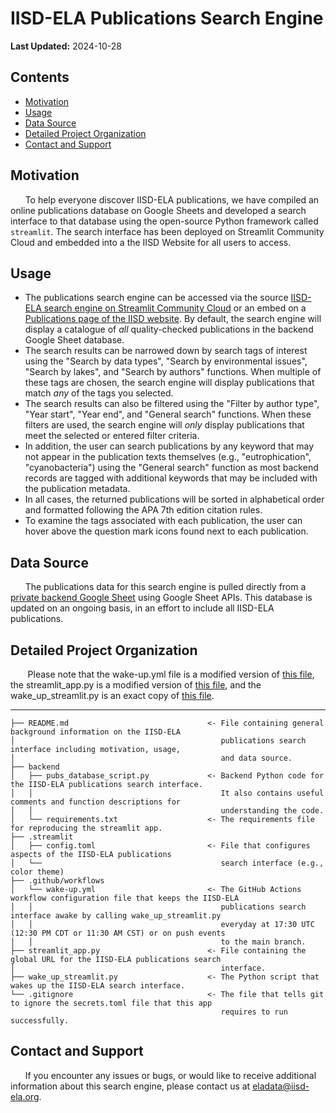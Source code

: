# IISD-ELA Publications Search Engine
**Last Updated:** 2024-10-28

## Contents
* [Motivation](#motivation)
* [Usage](#usage)
* [Data Source](#data-source)
* [Detailed Project Organization](#detailed-project-organization)
* [Contact and Support](#contact-and-support)

## Motivation
&nbsp;&nbsp;&nbsp;&nbsp;&nbsp;&nbsp;To help everyone discover IISD-ELA publications, we have compiled an online publications database on Google Sheets and developed a search interface to that database using the open-source Python framework called ```streamlit```. The search interface has been deployed on Streamlit Community Cloud and embedded into a the IISD Website for all users to access.

## Usage
- The publications search engine can be accessed via the source [IISD-ELA search engine on Streamlit Community Cloud](https://iisd-ela-pubs-search-engine.streamlit.app/) or an embed on a [Publications page of the IISD website](https://www.iisd.org/ela/researchers/publications/). By default, the search engine will display a catalogue of *all* quality-checked publications in the backend Google Sheet database. 
- The search results can be narrowed down by search tags of interest using the "Search by data types", "Search by environmental issues", "Search by lakes", and "Search by authors" functions. When multiple of these tags are chosen, the search engine will display publications that match *any* of the tags you selected. 
- The search results can also be filtered using the "Filter by author type", "Year start", "Year end", and "General search" functions. When these filters are used, the search engine will *only* display publications that meet the selected or entered filter criteria. 
- In addition, the user can search publications by any keyword that may not appear in the publication texts themselves (e.g., "eutrophication", "cyanobacteria") using the "General search" function as most backend records are tagged with additional keywords that may be included with the publication metadata.
- In all cases, the returned publications will be sorted in alphabetical order and formatted following the APA 7th edition citation rules. 
- To examine the tags associated with each publication, the user can hover above the question mark icons found next to each publication. 

## Data Source
&nbsp;&nbsp;&nbsp;&nbsp;&nbsp;&nbsp;The publications data for this search engine is pulled directly from a [private backend Google Sheet](https://docs.google.com/spreadsheets/d/1USrhFJ-0ujQhubVdnr3ww-2tHtA90CHvZ7MhE9sewtY/edit?gid=1707056458#gid=1707056458) using Google Sheet APIs. This database is updated on an ongoing basis, in an effort to include all IISD-ELA publications.

## Detailed Project Organization
&nbsp;&nbsp;&nbsp;&nbsp;&nbsp;&nbsp; Please note that the wake-up.yml file is a modified version of [this file](https://github.com/Aditya190803/st-awake-template/blob/main/.github/workflows/wake_up.yml.sample), the streamlit_app.py is a modified version of [this file](https://github.com/Aditya190803/st-awake-template/blob/main/streamlit_app.py), and the wake_up_streamlit.py is an exact copy of [this file](https://github.com/Aditya190803/st-awake-template/blob/main/wake_up_streamlit.py). 

------------

```
├── README.md                               <- File containing general background information on the IISD-ELA 
│                                              publications search interface including motivation, usage, 
│                                              and data source.
├── backend
│   ├── pubs_database_script.py             <- Backend Python code for the IISD-ELA publications search interface. 
│   │                                          It also contains useful comments and function descriptions for 
│   │                                          understanding the code.
│   └── requirements.txt                    <- The requirements file for reproducing the streamlit app.
├── .streamlit
│   ├── config.toml                         <- File that configures aspects of the IISD-ELA publications
│   └──                                        search interface (e.g., color theme)
├── .github/workflows                       
│   └── wake-up.yml                         <- The GitHub Actions workflow configuration file that keeps the IISD-ELA
│   │                                          publications search interface awake by calling wake_up_streamlit.py
│   │                                          everyday at 17:30 UTC (12:30 PM CDT or 11:30 AM CST) or on push events
│   │                                          to the main branch.
├── streamlit_app.py                        <- File containing the global URL for the IISD-ELA publications search
│                                              interface.
├── wake_up_streamlit.py                    <- The Python script that wakes up the IISD-ELA search interface.
└── .gitignore                              <- The file that tells git to ignore the secrets.toml file that this app
                                               requires to run successfully.

```
## Contact and Support
&nbsp;&nbsp;&nbsp;&nbsp;&nbsp;&nbsp;If you encounter any issues or bugs, or would like to receive additional information about this search engine, please contact us at eladata@iisd-ela.org.

